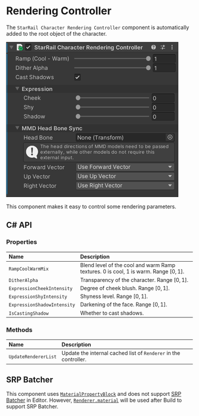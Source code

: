 # Rendering Controller

The `StarRail Character Rendering Controller` component is automatically added to the root object of the character.

![Character Rendering Controller](../../assets/character-rendering-controller.png)

This component makes it easy to control some rendering parameters.

## C# API

### Properties

|Name|Description|
|:-|:-|
|`RampCoolWarmMix`|Blend level of the cool and warm Ramp textures. 0 is cool, 1 is warm. Range $[0, 1]$.|
|`DitherAlpha`|Transparency of the character. Range $[0, 1]$.|
|`ExpressionCheekIntensity`|Degree of cheek blush. Range $[0, 1]$.|
|`ExpressionShyIntensity`|Shyness level. Range $[0, 1]$.|
|`ExpressionShadowIntensity`|Darkening of the face. Range $[0, 1]$.|
|`IsCastingShadow`|Whether to cast shadows.|

### Methods

|Name|Description|
|:-|:-|
|`UpdateRendererList`|Update the internal cached list of `Renderer` in the controller.|

## SRP Batcher

This component uses [`MaterialPropertyBlock`](https://docs.unity3d.com/ScriptReference/MaterialPropertyBlock.html) and does not support [SRP Batcher](https://docs.unity3d.com/Manual/SRPBatcher.html) in Editor. However, [`Renderer.material`](https://docs.unity3d.com/ScriptReference/Renderer-material.html) will be used after Build to support SRP Batcher.
